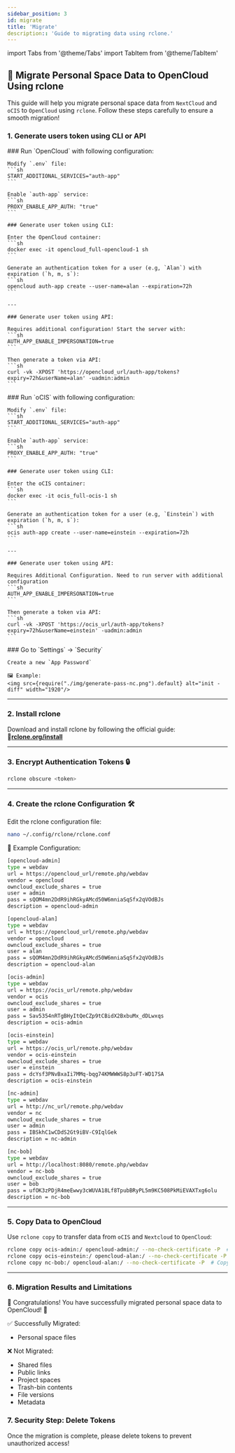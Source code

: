 ```yaml
---
sidebar_position: 3
id: migrate
title: 'Migrate'
description:: 'Guide to migrating data using rclone.'
---
```


import Tabs from '@theme/Tabs'
import TabItem from '@theme/TabItem'

## 🚀 Migrate Personal Space Data to OpenCloud Using rclone

This guide will help you migrate personal space data from `NextCloud` and `oCIS` to `OpenCloud` using `rclone`. Follow these steps carefully to ensure a smooth migration!

### 1. Generate users token using CLI or API

<Tabs>
<TabItem value="opencloud" label="OpenCloud">
    ### Run `OpenCloud` with following configuration:

    Modify `.env` file:
    ```sh
    START_ADDITIONAL_SERVICES="auth-app"
    ```

    Enable `auth-app` service:
    ```sh
    PROXY_ENABLE_APP_AUTH: "true"
    ```

    ### Generate user token using CLI:

    Enter the OpenCloud container:
    ```sh
    docker exec -it opencloud_full-opencloud-1 sh
    ```

    Generate an authentication token for a user (e.g, `Alan`) with expiration (`h, m, s`):
    ```sh
    opencloud auth-app create --user-name=alan --expiration=72h
    ```

    ---

    ### Generate user token using API:

    Requires additional configuration! Start the server with:
    ```sh
    AUTH_APP_ENABLE_IMPERSONATION=true
    ```

    Then generate a token via API:
    ```sh
    curl -vk -XPOST 'https://opencloud_url/auth-app/tokens?expiry=72h&userName=alan' -uadmin:admin
    ```

</TabItem>

<TabItem value="ocis" label="oCIS">
    ### Run `oCIS` with following configuration:

    Modify `.env` file:
    ```sh
    START_ADDITIONAL_SERVICES="auth-app"
    ```

    Enable `auth-app` service:
    ```sh
    PROXY_ENABLE_APP_AUTH: "true"
    ```

    ### Generate user token using CLI:

    Enter the oCIS container:
    ```sh
    docker exec -it ocis_full-ocis-1 sh
    ```

    Generate an authentication token for a user (e.g, `Einstein`) with expiration (`h, m, s`):
    ```sh
    ocis auth-app create --user-name=einstein --expiration=72h
    ```

    ---

    ### Generate user token using API:

    Requires Additional Configuration. Need to run server with additional configuration
    ```sh
    AUTH_APP_ENABLE_IMPERSONATION=true
    ```

    Then generate a token via API:
    ```sh
    curl -vk -XPOST 'https://ocis_url/auth-app/tokens?expiry=72h&userName=einstein' -uadmin:admin
    ```

</TabItem>
<TabItem value="nc" label="Nextcloud">
    ### 
    Go to `Settings` → `Security`

    Create a new `App Password`

    🖼 Example:
    <img src={require("./img/generate-pass-nc.png").default} alt="init -diff" width="1920"/>

</TabItem>
</Tabs>
    
---

### 2. Install rclone

Download and install rclone by following the official guide: 🔗[**rclone.org/install**](https://rclone.org/install/)

---

### 3. Encrypt Authentication Tokens 🔒

```sh
rclone obscure <token>
```

---

### 4. Create the rclone Configuration 🛠️

Edit the rclone configuration file:

```sh
nano ~/.config/rclone/rclone.conf
```

📌 Example Configuration:

```sh
[opencloud-admin]
type = webdav
url = https://opencloud_url/remote.php/webdav
vendor = opencloud
owncloud_exclude_shares = true
user = admin
pass = sQOM4mn2DdR9ihRGkyAMcd50W6mniaSqSfx2qVOdBJs
description = opencloud-admin

[opencloud-alan]
type = webdav
url = https://opencloud_url/remote.php/webdav
vendor = opencloud
owncloud_exclude_shares = true
user = alan
pass = sQOM4mn2DdR9ihRGkyAMcd50W6mniaSqSfx2qVOdBJs
description = opencloud-alan

[ocis-admin]
type = webdav
url = https://ocis_url/remote.php/webdav
vendor = ocis
owncloud_exclude_shares = true
user = admin
pass = Sav5354nRTgBHyItQeCZp9tCBidX2BxbuMx_dDLwxqs
description = ocis-admin

[ocis-einstein]
type = webdav
url = https://ocis_url/remote.php/webdav
vendor = ocis-einstein
owncloud_exclude_shares = true
user = einstein
pass = dcYsf3PNvBxaIi7MMq-bqg74KMWWWS8p3uFT-WD17SA
description = ocis-einstein

[nc-admin]
type = webdav
url = http://nc_url/remote.php/webdav
vendor = nc
owncloud_exclude_shares = true
user = admin
pass = IBSkhC1wCDdS2Gt9iBV-C9IqlGek
description = nc-admin

[nc-bob]
type = webdav
url = http://localhost:8080/remote.php/webdav
vendor = nc-bob
owncloud_exclude_shares = true
user = bob
pass = ufOK3zPDjR4meEwwy3cWUVA18Lf8TpubBRyPL5m9KC508PkMiEVAXTxg6olu
description = nc-bob

```

---

### 5. Copy Data to OpenCloud

Use `rclone copy` to transfer data from `oCIS` and `Nextcloud` to `OpenCloud`:

```sh
rclone copy ocis-admin:/ opencloud-admin:/ --no-check-certificate -P  # Copy oCIS admin personal space to OpenCloud admin space
rclone copy ocis-einstein:/ opencloud-alan:/ --no-check-certificate -P  # Copy oCIS bob's personal space to OpenCloud admin space
rclone copy nc-bob:/ opencloud-alan:/ --no-check-certificate -P  # Copy Nextcloud admin personal space to OpenCloud admin space

```

---

### 6. Migration Results and Limitations

🎉 Congratulations! You have successfully migrated personal space data to OpenCloud! 🚀

✅ Successfully Migrated:

- Personal space files

❌ Not Migrated:

- Shared files
- Public links
- Project spaces
- Trash-bin contents
- File versions
- Metadata

### 7. Security Step: Delete Tokens

Once the migration is complete, please delete tokens to prevent unauthorized access!
